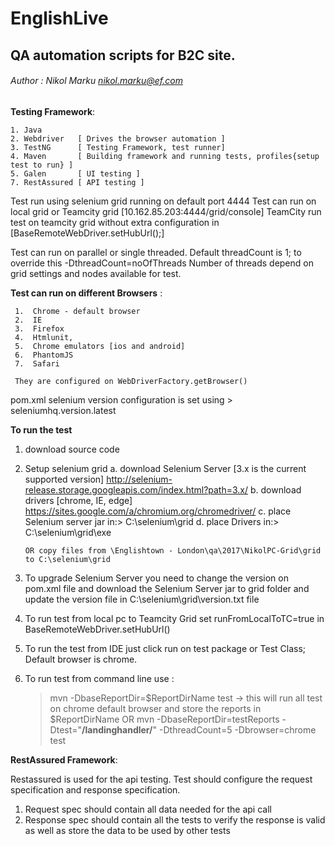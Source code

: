 # EnglishLive

## QA automation scripts for B2C site.

###### Author : Nikol Marku   nikol.marku@ef.com


**Testing Framework**:
 
    1. Java       
    2. Webdriver   [ Drives the browser automation ]
    3. TestNG      [ Testing Framework, test runner]
    4. Maven       [ Building framework and running tests, profiles{setup test to run} ] 
    5. Galen       [ UI testing ]
    7. RestAssured [ API testing ]
    


Test run using selenium grid running on default port 4444
Test can run on local grid or Teamcity grid [10.162.85.203:4444/grid/console]
TeamCity run test on teamcity grid without extra configuration in [BaseRemoteWebDriver.setHubUrl();]

Test can run on parallel or single threaded. Default threadCount is 1; to override this -DthreadCount=noOfThreads
  Number of threads depend on grid settings and nodes available for test.

**Test can run on different Browsers** :

     1.  Chrome - default browser
     2.  IE
     3.  Firefox
     4.  Htmlunit,
     5.  Chrome emulators [ios and android]
     6.  PhantomJS
     7.  Safari

     They are configured on WebDriverFactory.getBrowser()


pom.xml selenium version configuration is set using > seleniumhq.version.latest


**To run the test**

1. download source code
2. Setup selenium grid
   a. download Selenium Server [3.x is the current supported version]
       http://selenium-release.storage.googleapis.com/index.html?path=3.x/
   b. download drivers [chrome, IE, edge]  https://sites.google.com/a/chromium.org/chromedriver/
   c. place Selenium server jar in:>  C:\selenium\grid
   d. place Drivers in:>              C:\selenium\grid\exe

       OR copy files from \Englishtown - London\qa\2017\NikolPC-Grid\grid to C:\selenium\grid

3. To upgrade Selenium Server you need to change the version on pom.xml file and download the Selenium Server jar
   to grid folder and update the version file in C:\selenium\grid\version.txt file

4. To run test from local pc to Teamcity Grid set runFromLocalToTC=true in BaseRemoteWebDriver.setHubUrl()

5. To run the test from IDE just click run on test package or Test Class; Default browser is chrome.

6. To run test from command line use :
      > mvn -DbaseReportDir=$ReportDirName test    -> this will run all test on chrome default browser
                                                      and store the reports in $ReportDirName
      OR
      > mvn -DbaseReportDir=testReports -Dtest="**/landinghandler/**" -DthreadCount=5 -Dbrowser=chrome test


**RestAssured Framework**:

Restassured is used for the api testing.
Test should configure the request specification and response specification.
1. Request spec should contain all data needed for the api call
2. Response spec should contain all the tests to verify the response is valid as well as store the data to be used by other tests
